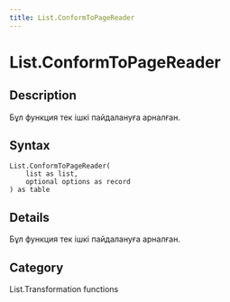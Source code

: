 ```yaml
---
title: List.ConformToPageReader
---
```


# List.ConformToPageReader


## Description

Бұл функция тек ішкі пайдалануға арналған.


## Syntax

```powerquery
List.ConformToPageReader(
    list as list,
    optional options as record
) as table
```


## Details

Бұл функция тек ішкі пайдалануға арналған.



## Category
List.Transformation functions
